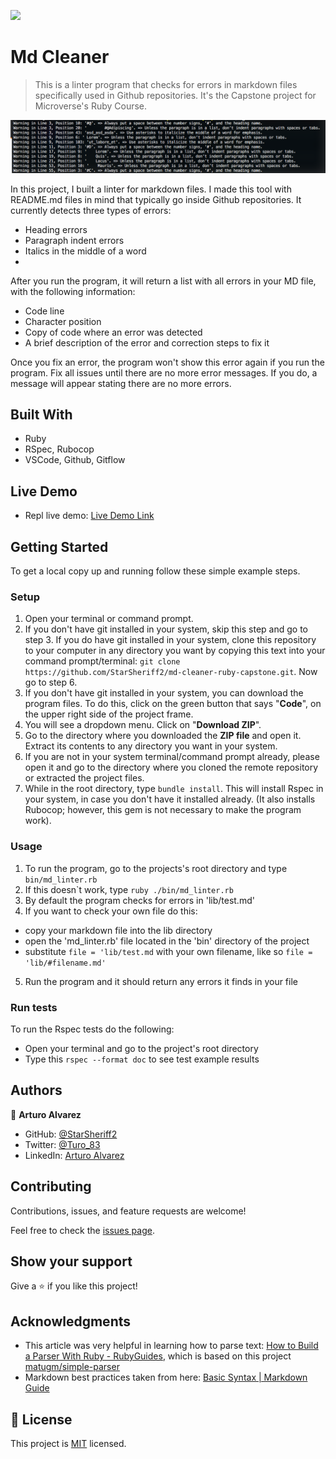 ![](https://img.shields.io/badge/Microverse-blueviolet)

# Md Cleaner

> This is a linter program that checks for errors in markdown files specifically used in Github repositories. It's the Capstone project for Microverse's Ruby Course.

![screenshot](./assets/app_screenshot.png)

In this project, I built a linter for markdown files. I made this tool with README.md files in mind that typically go inside Github repositories. It currently detects three types of errors:
- Heading errors
- Paragraph indent errors
- Italics in the middle of a word
- 
After you run the program, it will return a list with all errors in your MD file, with the following information:
- Code line
- Character position
- Copy of code where an error was detected
- A brief description of the error and correction steps to fix it

Once you fix an error, the program won't show this error again if you run the program. Fix all issues until there are no more error messages. If you do, a message will appear stating there are no more errors.

## Built With

- Ruby
- RSpec, Rubocop
- VSCode, Github, Gitflow

## Live Demo

- Repl live demo: [Live Demo Link](https://repl.it/@StarSheriff2/MD-Cleanerdemo)


## Getting Started

To get a local copy up and running follow these simple example steps.

### Setup
1. Open your terminal or command prompt.
2. If you don't have git installed in your system, skip this step and go to step 3. If you do have git installed in your system, clone this repository to your computer in any directory you want by copying this text into your command prompt/terminal: `git clone https://github.com/StarSheriff2/md-cleaner-ruby-capstone.git`. Now go to step 6.
3. If you don't have git installed in your system, you can download the program files. To do this, click on the green button that says "**Code**", on the upper right side of the project frame.
4. You will see a dropdown menu. Click on "**Download ZIP**".
5. Go to the directory where you downloaded the **ZIP file** and open it. Extract its contents to any directory you want in your system.
6. If you are not in your system terminal/command prompt already, please open it and go to the directory where you cloned the remote repository or extracted the project files.
7. While in the root directory, type `bundle install`. This will install Rspec in your system, in case you don't have it installed already. (It also installs Rubocop; however, this gem is not necessary to make the program work).

### Usage
1. To run the program, go to the projects's root directory and type `bin/md_linter.rb`
2. If this doesn\`t work, type `ruby ./bin/md_linter.rb`
3. By default the program checks for errors in 'lib/test.md'
4. If you want to check your own file do this:
- copy your markdown file into the lib directory
- open the 'md_linter.rb' file located in the 'bin' directory of the project
- substitute `file = 'lib/test.md` with your own filename, like so `file = 'lib/#filename.md'`
5. Run the program and it should return any errors it finds in your file

### Run tests
To run the Rspec tests do the following:
- Open your terminal and go to the project's root directory
- Type this `rspec --format doc` to see test example results

## Authors

👤 **Arturo Alvarez**

- GitHub: [@StarSheriff2](https://github.com/StarSheriff2)
- Twitter: [@Turo_83](https://twitter.com/Turo_83)
- LinkedIn: [Arturo Alvarez](https://www.linkedin.com/in/arturoalvarezv/)

## Contributing

Contributions, issues, and feature requests are welcome!

Feel free to check the [issues page](https://github.com/StarSheriff2/md-cleaner-ruby-capstone/issues).

## Show your support

Give a ⭐️ if you like this project!

## Acknowledgments

- This article was very helpful in learning how to parse text: [How to Build a Parser With Ruby - RubyGuides](https://www.rubyguides.com/2015/04/parsing-with-ruby/), which is based on this project [matugm/simple-parser](https://github.com/matugm/simple-parser)
- Markdown best practices taken from here: [Basic Syntax | Markdown Guide](https://www.markdownguide.org/basic-syntax/)

## 📝 License

This project is [MIT](https://github.com/StarSheriff2/md-cleaner-ruby-capstone/blob/basic-features/LICENSE) licensed.
